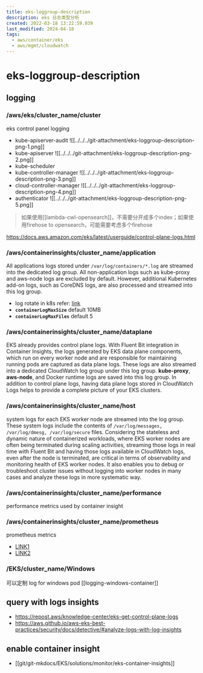 ```yaml
---
title: eks-loggroup-description
description: eks 日志类型分析
created: 2022-03-18 13:22:59.039
last_modified: 2024-04-18
tags:
  - aws/container/eks
  - aws/mgmt/cloudwatch
---
```

# eks-loggroup-description
## logging
### /aws/eks/cluster_name/cluster

eks control panel logging
- kube-apiserver-audit
![[../../../git-attachment/eks-loggroup-description-png-1.png]]
- kube-apiserver
![[../../../git-attachment/eks-loggroup-description-png-2.png]]
- kube-scheduler
- kube-controller-manager
![[../../../git-attachment/eks-loggroup-description-png-3.png]]
- cloud-controller-manager
![[../../../git-attachment/eks-loggroup-description-png-4.png]]
- authenticator
![[../../../git-attachment/eks-loggroup-description-png-5.png]]
> 如果使用[[lambda-cwl-opensearch]]，不需要分开成多个index；如果使用firehose to opensearch，可能需要考虑多个firehose

https://docs.aws.amazon.com/eks/latest/userguide/control-plane-logs.html


### /aws/containerinsights/cluster_name/application 

All applications logs stored under `/var/log/containers/*.log` are streamed into the dedicated log group. All non-application logs such as kube-proxy and aws-node logs are excluded by default. However, additional Kubernetes add-on logs, such as CoreDNS logs, are also processed and streamed into this log group.
- log rotate in k8s refer: [link](https://kubernetes.io/docs/concepts/cluster-administration/logging/)
- **`containerLogMaxSize`** default 10MB
- **`containerLogMaxFiles`** default 5


### /aws/containerinsights/cluster_name/dataplane

EKS already provides control plane logs. With Fluent Bit integration in Container Insights, the logs generated by EKS data plane components, which run on every worker node and are responsible for maintaining running pods are captured as data plane logs. These logs are also streamed into a dedicated CloudWatch log group under this log group. **kube-proxy**, **aws-node**, and Docker runtime logs are saved into this log group. In addition to control plane logs, having data plane logs stored in CloudWatch Logs helps to provide a complete picture of your EKS clusters.


### /aws/containerinsights/cluster_name/host

system logs for each EKS worker node are streamed into the log group. These system logs include the contents of `/var/log/messages, /var/log/dmesg, /var/log/secure` files. Considering the stateless and dynamic nature of containerized workloads, where EKS worker nodes are often being terminated during scaling activities, streaming those logs in real time with Fluent Bit and having those logs available in CloudWatch logs, even after the node is terminated, are critical in terms of observability and monitoring health of EKS worker nodes. It also enables you to debug or troubleshoot cluster issues without logging into worker nodes in many cases and analyze these logs in more systematic way.


### /aws/containerinsights/cluster_name/performance

performance metrics used by container insight


### /aws/containerinsights/cluster_name/prometheus

prometheus metrics 
- [LINK1](https://www.eksworkshop.com/advanced/330_servicemesh_using_appmesh/add_nodegroup_fargate/cloudwatch_setup/#enable-prometheus-metrics-in-cloudwatch)
- [LINK2](https://catalog.us-east-1.prod.workshops.aws/workshops/31676d37-bbe9-4992-9cd1-ceae13c5116c/en-US/containerinsights/eks/prometheusmonitoring)


### /EKS/cluster_name/Windows

可以定制
log for windows pod
[[logging-windows-container]]


## query with logs insights

- https://repost.aws/knowledge-center/eks-get-control-plane-logs
- https://aws.github.io/aws-eks-best-practices/security/docs/detective/#analyze-logs-with-log-insights


## enable container insight
- [[git/git-mkdocs/EKS/solutions/monitor/eks-container-insights]]




